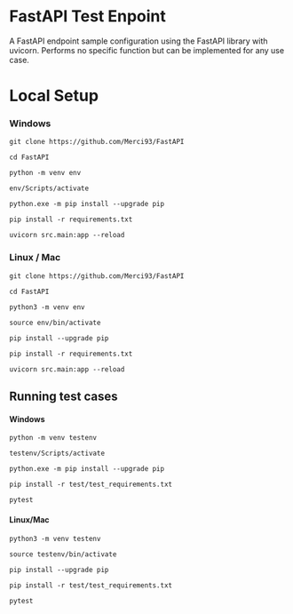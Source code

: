 # FastAPI Test Enpoint
A FastAPI endpoint sample configuration using the FastAPI library with uvicorn. Performs no specific function but can be implemented for any use case.

# Local Setup
### Windows
```
git clone https://github.com/Merci93/FastAPI

cd FastAPI

python -m venv env

env/Scripts/activate

python.exe -m pip install --upgrade pip

pip install -r requirements.txt

uvicorn src.main:app --reload
```

### Linux / Mac
```
git clone https://github.com/Merci93/FastAPI

cd FastAPI

python3 -m venv env

source env/bin/activate

pip install --upgrade pip

pip install -r requirements.txt

uvicorn src.main:app --reload
```


## Running test cases
#### Windows
```
python -m venv testenv

testenv/Scripts/activate

python.exe -m pip install --upgrade pip

pip install -r test/test_requirements.txt

pytest
```

#### Linux/Mac
```
python3 -m venv testenv

source testenv/bin/activate

pip install --upgrade pip

pip install -r test/test_requirements.txt

pytest
```
